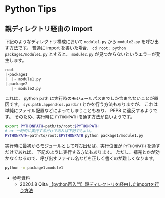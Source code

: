 # Python Tips

## 親ディレクトリ経由の import

下記のようなディレクトリ構成において `module1.py` から `module2.py` を呼び出す方法です。
普通に import を書いた場合、 `cd root; python package1/module1.py` とすると、
`module2.py` が見つからないというエラーが発生します。

```txt
root
|-package1
|  |- module1.py
|-package2
   |- module2.py
```

これは、 python path に実行時のモジュールパスまでしか含まれないことが原因です。
`sys.path.append(os.pardir)` とかを行う方法もありますが、
これは単純にファイル配置などによってしまうこともあり、 PEP8 に違反するようです。
そのため、実行時に `PYTHONPATH` を通す方法が良いようです。

```sh
export PYTHONPATH=path/to/root:$PYTHONPATH
# or 一時的に実行するだけであれば下記でもよい。
PYTHONPATH=path/to/root:$PYTHONPATH python package1/module1.py
```

実行時に最初からモジュールとして呼び出せば、実行位置が `PYTHONPATH` を通すだけであれば、
下記のように実行する方法もあります。
ただし、補完とかが効かなくなるので、呼び出すファイル名などを正しく書くのが難しくなります。

```sh
python -m package1.module1
```

- 参考資料
  - 2020.1.8 Qiita [【python再入門】親ディレクトリを経由したimportを行う方法][yokohama4580]

[yokohama4580]: https://qiita.com/yokohama4580/items/466a483ae022d264c8ee


